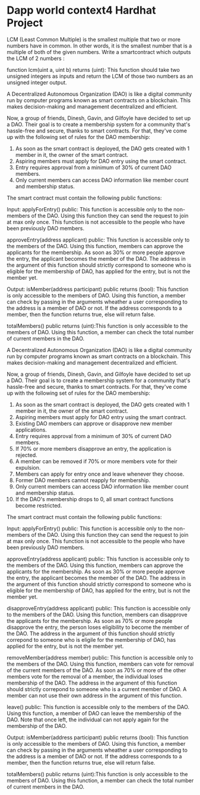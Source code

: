 # Dapp world context4 Hardhat Project

LCM (Least Common Multiple) is the smallest multiple that two or more numbers have in common. In other words, it is the smallest number that is a multiple of both of the given numbers.
Write a smartcontract which outputs the LCM of 2 numbers :

 

function lcm(uint a, uint b) returns (uint): This function should take two unsigned integers as inputs and return the LCM of those two numbers as an unsigned integer output.

A Decentralized Autonomous Organization (DAO) is like a digital community run by computer programs known as smart contracts on a blockchain. This makes decision-making and management decentralized and efficient.

Now, a group of friends, Dinesh, Gavin, and Gilfoyle have decided to set up a DAO. Their goal is to create a membership system for a community that's hassle-free and secure, thanks to smart contracts. For that, they've come up with the following set of rules for the DAO membership:


1. As soon as the smart contract is deployed, the DAO gets created with 1 member in it, the owner of the smart contract.
2. Aspiring members must apply for DAO entry using the smart contract.
3. Entry requires approval from a minimum of 30% of current DAO members.
4. Only current members can access DAO information like member count and membership status.

The smart contract must contain the following public functions:

 

Input:
applyForEntry() public: This function is accessible only to the non-members of the DAO. Using this function they can send the request to join at max only once. This function is not accessible to the people who have been previously DAO members.

approveEntry(address applicant) public: This function is accessible only to the members of the DAO. Using this function, members can approve the applicants for the membership. As soon as 30% or more people approve the entry, the applicant becomes the member of the DAO. The address in the argument of this function should strictly correspond to someone who is eligible for the membership of DAO, has applied for the entry, but is not the member yet.

 

Output:
isMember(address participant) public returns (bool): This function is only accessible to the members of DAO. Using this function, a member can check by passing in the arguments wheather a user corresponding to the address is a member of DAO or not. If the address corresponds to a member, then the function returns true, else will return false.

totalMembers() public returns (uint):This function is only accessible to the members of DAO. Using this function, a member can check the total number of current members in the DAO.


A Decentralized Autonomous Organization (DAO) is like a digital community run by computer programs known as smart contracts on a blockchain. This makes decision-making and management decentralized and efficient.

Now, a group of friends, Dinesh, Gavin, and Gilfoyle have decided to set up a DAO. Their goal is to create a membership system for a community that's hassle-free and secure, thanks to smart contracts. For that, they've come up with the following set of rules for the DAO membership:


1. As soon as the smart contract is deployed, the DAO gets created with 1 member in it, the owner of the smart contract.
2. Aspiring members must apply for DAO entry using the smart contract.
3. Existing DAO members can approve or disapprove new member applications.
4. Entry requires approval from a minimum of 30% of current DAO members.
5. If 70% or more members disapprove an entry, the application is rejected.
6. A member can be removed if 70% or more members vote for their expulsion.
7. Members can apply for entry once and leave whenever they choose.
8. Former DAO members cannot reapply for membership.
9. Only current members can access DAO information like member count and membership status.
10. If the DAO's membership drops to 0, all smart contract functions become restricted.

The smart contract must contain the following public functions:

 

Input:
applyForEntry() public: This function is accessible only to the non-members of the DAO. Using this function they can send the request to join at max only once. This function is not accessible to the people who have been previously DAO members.

approveEntry(address applicant) public: This function is accessible only to the members of the DAO. Using this function, members can approve the applicants for the membership. As soon as 30% or more people approve the entry, the applicant becomes the member of the DAO. The address in the argument of this function should strictly correspond to someone who is eligible for the membership of DAO, has applied for the entry, but is not the member yet.

disapproveEntry(address applicant) public: This function is accessible only to the members of the DAO. Using this function, members can disapprove the applicants for the membership. As soon as 70% or more people disapprove the entry, the person loses eligibility to become the member of the DAO. The address in the argument of this function should strictly correpond to someone who is eligile for the membership of DAO, has applied for the entry, but is not the member yet.

removeMember(address member) public: This function is accessible only to the members of the DAO. Using this function, members can vote for removal of the current members of the DAO. As soon as 70% or more of the other members vote for the removal of a member, the individual loses membership of the DAO. The address in the argument of this function should strictly correpond to someone who is a current member of DAO. A member can not use their own address in the argument of this function.

leave() public: This function is accessible only to the members of the DAO. Using this function, a member of DAO can leave the membership of the DAO. Note that once left, the individual can not apply again for the membership of the DAO.

 

Output:
isMember(address participant) public returns (bool): This function is only accessible to the members of DAO. Using this function, a member can check by passing in the arguments wheather a user corresponding to the address is a member of DAO or not. If the address corresponds to a member, then the function returns true, else will return false.

totalMembers() public returns (uint):This function is only accessible to the members of DAO. Using this function, a member can check the total number of current members in the DAO.
